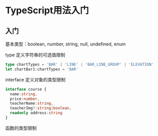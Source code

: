 # TypeScript用法入门

## 入门

基本类型：boolean, number, string, null, undefined, enum

type 定义字符串的可选值限制

```typescript
type chartTypes = 'BAR' | 'LINE' | 'BAR_LINE_GROUP' | 'ELEVATION'
let chartBar1:chartTypes = 'BAR'
```

interface 定义对象的类型限制

```typescript
interface course {
  name:string,
  price:number,
  teacherName:string,
  teacherImg?:string|boolean,
  readonly address:string
}
```

函数的类型限制
